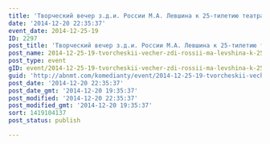 ```yaml
---
title: 'Творческий вечер з.д.и. России М.А. Левшина к 25-тилетию театра'
date: '2014-12-20 22:35:37'
event_date: 2014-12-25-19
ID: 2297
post_title: 'Творческий вечер з.д.и. России М.А. Левшина к 25-тилетию театра'
post_name: 2014-12-25-19-tvorcheskii-vecher-zdi-rossii-ma-levshina-k-25-tiletiyu-teatra
post_type: event
gID: event/2014-12-25-19-tvorcheskii-vecher-zdi-rossii-ma-levshina-k-25-tiletiyu-teatra
guid: 'http://abnmt.com/komedianty/event/2014-12-25-19-tvorcheskii-vecher-zdi-rossii-ma-levshina-k-25-tiletiyu-teatra'
post_date: '2014-12-20 22:35:37'
post_date_gmt: '2014-12-20 19:35:37'
post_modified: '2014-12-20 22:35:37'
post_modified_gmt: '2014-12-20 19:35:37'
sort: 1419104137
post_status: publish

---
```


